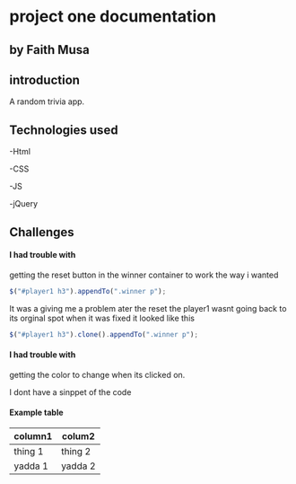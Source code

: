 # project one documentation

## by Faith Musa

## introduction

A random trivia app.

## Technologies used

-Html

-CSS

-JS

-jQuery

## Challenges

#### I had trouble with

getting the reset button in the winner container to work the way i wanted

```js
$("#player1 h3").appendTo(".winner p");
```

It was a giving me a problem ater the reset the player1 wasnt going back to its orginal spot when it was fixed it looked like this

```js
$("#player1 h3").clone().appendTo(".winner p");
```

#### I had trouble with

getting the color to change when its clicked on.

I dont have a sinppet of the code

#### Example table

| column1 | colum2  |
| ------- | ------- |
| thing 1 | thing 2 |
| yadda 1 | yadda 2 |
